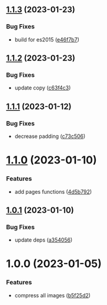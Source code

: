 ## [1.1.3](https://github.com/rfoel/andressakanashiro.com/compare/v1.1.2...v1.1.3) (2023-01-23)


### Bug Fixes

* build for es2015 ([e46f7b7](https://github.com/rfoel/andressakanashiro.com/commit/e46f7b7afab07fb7d4740e9c670b3b62a3217396))

## [1.1.2](https://github.com/rfoel/andressakanashiro.com/compare/v1.1.1...v1.1.2) (2023-01-23)


### Bug Fixes

* update copy ([c63f4c3](https://github.com/rfoel/andressakanashiro.com/commit/c63f4c3b69611a2f2d0eedb80176e5f3578919f0))

## [1.1.1](https://github.com/rfoel/andressakanashiro.com/compare/v1.1.0...v1.1.1) (2023-01-12)


### Bug Fixes

* decrease padding ([c73c506](https://github.com/rfoel/andressakanashiro.com/commit/c73c5067cd07cd4efcf34ce976958033b4305827))

# [1.1.0](https://github.com/rfoel/andressakanashiro.com/compare/v1.0.1...v1.1.0) (2023-01-10)


### Features

* add pages functions ([4d5b792](https://github.com/rfoel/andressakanashiro.com/commit/4d5b7925f1f8d4762da06c0e862953ed8d9c43f0))

## [1.0.1](https://github.com/rfoel/andressakanashiro.com/compare/v1.0.0...v1.0.1) (2023-01-10)


### Bug Fixes

* update deps ([a354056](https://github.com/rfoel/andressakanashiro.com/commit/a354056a8410c08ac5b0a52dacc1fa61b8fe63e5))

# 1.0.0 (2023-01-05)


### Features

* compress all images ([b5f25d2](https://github.com/rfoel/kanashiro/commit/b5f25d25f27b8e0be04c405b891355cffbb264f1))
